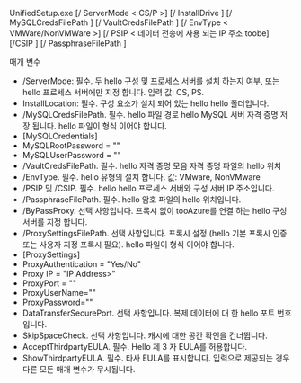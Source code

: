 UnifiedSetup.exe [/ ServerMode < CS/P >] [/ InstallDrive <DriveLetter>] [/ MySQLCredsFilePath <MySQL credentials file path>] [/ VaultCredsFilePath <Vault credentials file path>] [/ EnvType < VMWare/NonVMWare >] [/ PSIP < 데이터 전송에 사용 되는 IP 주소 toobe] [/CSIP <IP address of CS toobe registered with>] [/ PassphraseFilePath <Passphrase file path>]

매개 변수

* /ServerMode: 필수. 두 hello 구성 및 프로세스 서버를 설치 하는지 여부, 또는 hello 프로세스 서버에만 지정 합니다. 입력 값: CS, PS.
* InstallLocation: 필수. 구성 요소가 설치 되어 있는 hello hello 폴더입니다.
* /MySQLCredsFilePath. 필수. hello 파일 경로 hello MySQL 서버 자격 증명 저장 됩니다. hello 파일이 형식 이어야 합니다.
* [MySQLCredentials]
* MySQLRootPassword = "<Password>"
* MySQLUserPassword = "<Password>"
* /VaultCredsFilePath. 필수. hello 자격 증명 모음 자격 증명 파일의 hello 위치
* /EnvType. 필수. hello 유형의 설치 합니다. 값: VMware, NonVMware
* /PSIP 및 /CSIP. 필수. hello hello 프로세스 서버와 구성 서버 IP 주소입니다.
* /PassphraseFilePath. 필수. hello 암호 파일의 hello 위치입니다.
* /ByPassProxy. 선택 사항입니다. 프록시 없이 tooAzure를 연결 하는 hello 구성 서버를 지정 합니다.
* /ProxySettingsFilePath. 선택 사항입니다. 프록시 설정 (hello 기본 프록시 인증 또는 사용자 지정 프록시 필요). hello 파일이 형식 이어야 합니다.
* [ProxySettings]
* ProxyAuthentication = "Yes/No"
* Proxy IP = "IP Address>"
* ProxyPort = "<Port>"
* ProxyUserName="<User Name>"
* ProxyPassword="<Password>"
* DataTransferSecurePort. 선택 사항입니다. 복제 데이터에 대 한 hello 포트 번호입니다.
* SkipSpaceCheck. 선택 사항입니다. 캐시에 대한 공간 확인을 건너뜁니다.
* AcceptThirdpartyEULA. 필수. Hello 제 3 자 EULA를 허용합니다.
* ShowThirdpartyEULA. 필수. 타사 EULA를 표시합니다. 입력으로 제공되는 경우 다른 모든 매개 변수가 무시됩니다.
